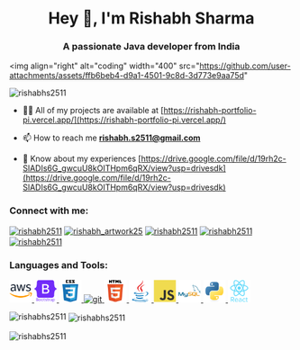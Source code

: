 

<h1 align="center">Hey 👋, I'm Rishabh Sharma</h1>
<h3 align="center">A passionate Java developer from India</h3>

<img align="right" alt="coding" width="400" src="https://github.com/user-attachments/assets/ffb6beb4-d9a1-4501-9c8d-3d773e9aa75d"
>

<p align="left"> <img src="https://komarev.com/ghpvc/?username=rishabhs2511&label=Profile%20views&color=0e75b6&style=flat" alt="rishabhs2511" /> </p>

- 👨‍💻 All of my projects are available at [https://rishabh-portfolio-pi.vercel.app/](https://rishabh-portfolio-pi.vercel.app/)

- 📫 How to reach me **rishabh.s2511@gmail.com**

- 📄 Know about my experiences [https://drive.google.com/file/d/19rh2c-SlADIs6G_gwcuU8kOITHpm6qRX/view?usp=drivesdk](https://drive.google.com/file/d/19rh2c-SlADIs6G_gwcuU8kOITHpm6qRX/view?usp=drivesdk)

<h3 align="left">Connect with me:</h3>
<p align="left">
<a href="https://linkedin.com/in/rishabh2511" target="blank"><img align="center" src="https://raw.githubusercontent.com/rahuldkjain/github-profile-readme-generator/master/src/images/icons/Social/linked-in-alt.svg" alt="rishabh2511" height="30" width="40" /></a>
<a href="https://instagram.com/rishabh_artwork25" target="blank"><img align="center" src="https://raw.githubusercontent.com/rahuldkjain/github-profile-readme-generator/master/src/images/icons/Social/instagram.svg" alt="rishabh_artwork25" height="30" width="40" /></a>
<a href="https://www.hackerrank.com/rishabh2511" target="blank"><img align="center" src="https://raw.githubusercontent.com/rahuldkjain/github-profile-readme-generator/master/src/images/icons/Social/hackerrank.svg" alt="rishabh2511" height="30" width="40" /></a>
<a href="https://www.leetcode.com/rishabh2511" target="blank"><img align="center" src="https://raw.githubusercontent.com/rahuldkjain/github-profile-readme-generator/master/src/images/icons/Social/leet-code.svg" alt="rishabh2511" height="30" width="40" /></a>
<a href="https://auth.geeksforgeeks.org/user/rishabh2511" target="blank"><img align="center" src="https://raw.githubusercontent.com/rahuldkjain/github-profile-readme-generator/master/src/images/icons/Social/geeks-for-geeks.svg" alt="rishabh2511" height="30" width="40" /></a>
</p>

<h3 align="left">Languages and Tools:</h3>
<p align="left"> <a href="https://aws.amazon.com" target="_blank" rel="noreferrer"> <img src="https://raw.githubusercontent.com/devicons/devicon/master/icons/amazonwebservices/amazonwebservices-original-wordmark.svg" alt="aws" width="40" height="40"/> </a> <a href="https://getbootstrap.com" target="_blank" rel="noreferrer"> <img src="https://raw.githubusercontent.com/devicons/devicon/master/icons/bootstrap/bootstrap-plain-wordmark.svg" alt="bootstrap" width="40" height="40"/> </a> <a href="https://www.w3schools.com/css/" target="_blank" rel="noreferrer"> <img src="https://raw.githubusercontent.com/devicons/devicon/master/icons/css3/css3-original-wordmark.svg" alt="css3" width="40" height="40"/> </a> <a href="https://git-scm.com/" target="_blank" rel="noreferrer"> <img src="https://www.vectorlogo.zone/logos/git-scm/git-scm-icon.svg" alt="git" width="40" height="40"/> </a> <a href="https://www.w3.org/html/" target="_blank" rel="noreferrer"> <img src="https://raw.githubusercontent.com/devicons/devicon/master/icons/html5/html5-original-wordmark.svg" alt="html5" width="40" height="40"/> </a> <a href="https://www.java.com" target="_blank" rel="noreferrer"> <img src="https://raw.githubusercontent.com/devicons/devicon/master/icons/java/java-original.svg" alt="java" width="40" height="40"/> </a> <a href="https://developer.mozilla.org/en-US/docs/Web/JavaScript" target="_blank" rel="noreferrer"> <img src="https://raw.githubusercontent.com/devicons/devicon/master/icons/javascript/javascript-original.svg" alt="javascript" width="40" height="40"/> </a> <a href="https://www.mysql.com/" target="_blank" rel="noreferrer"> <img src="https://raw.githubusercontent.com/devicons/devicon/master/icons/mysql/mysql-original-wordmark.svg" alt="mysql" width="40" height="40"/> </a> <a href="https://www.python.org" target="_blank" rel="noreferrer"> <img src="https://raw.githubusercontent.com/devicons/devicon/master/icons/python/python-original.svg" alt="python" width="40" height="40"/> </a> <a href="https://reactjs.org/" target="_blank" rel="noreferrer"> <img src="https://raw.githubusercontent.com/devicons/devicon/master/icons/react/react-original-wordmark.svg" alt="react" width="40" height="40"/> </a> </p>

<p><img align="left" src="https://github-readme-stats.vercel.app/api/top-langs?username=rishabhs2511&show_icons=true&locale=en&layout=compact" alt="rishabhs2511" /></p>

<p>&nbsp;<img align="center" src="https://github-readme-stats.vercel.app/api?username=rishabhs2511&show_icons=true&locale=en" alt="rishabhs2511" /></p>

<p><img align="center" src="https://github-readme-streak-stats.herokuapp.com/?user=rishabhs2511&" alt="rishabhs2511" /></p>
